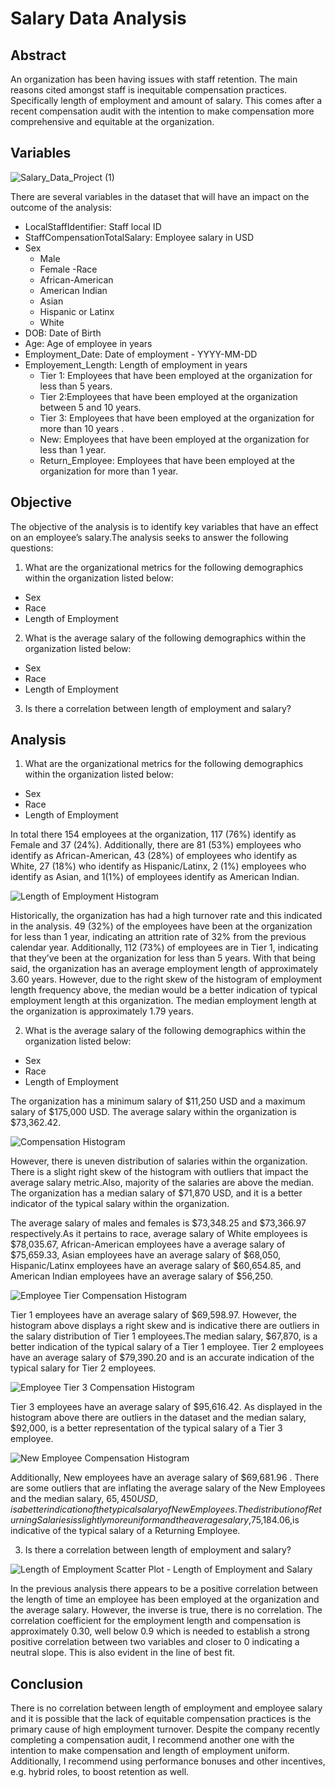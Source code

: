 # Salary Data Analysis

## Abstract 

An organization has been having issues with staff retention. The main reasons cited amongst staff is inequitable compensation practices. Specifically length of employment and amount of salary. This comes after a recent compensation audit with the intention to make compensation more comprehensive and equitable at the organization.

## Variables


![Salary_Data_Project (1)](https://user-images.githubusercontent.com/112409778/226190531-26196558-55aa-4854-80f8-1874ec2d9c11.png)


There are several variables in the dataset that will have an impact on the outcome of the analysis:

- LocalStaffIdentifier: Staff local ID
- StaffCompensationTotalSalary: Employee salary in USD 
- Sex 
  - Male 
  - Female
 -Race 
  - African-American
  - American Indian
  - Asian
  - Hispanic or Latinx
  - White 
 - DOB: Date of Birth 
 - Age: Age of employee in years
 - Employment_Date: Date of employment - YYYY-MM-DD
 - Employement_Length: Length of employment in years
    - Tier 1: Employees that have been employed at the organization for less than 5 years.
    - Tier 2:Employees that have been employed at the organization between 5 and 10 years.
    - Tier 3: Employees that have been employed at the organization for more than 10 years .
    - New: Employees that have been employed at the organization for less than 1 year.
    - Return_Employee: Employees that have been employed at the organization for more than 1 year.

## Objective 

The objective of the analysis is to identify key variables that have an effect on an employee’s salary.The analysis seeks to answer the following questions:

1. What are the organizational metrics for the following demographics within the organization listed below:
  - Sex
  - Race
  - Length of Employment 

2. What is the average salary of the following demographics within the organization listed below:
  - Sex
  - Race
  - Length of Employment 

3. Is there a correlation between length of employment and salary?

## Analysis 

1. What are the organizational metrics for the following demographics within the organization listed below:
  - Sex
  - Race
  - Length of Employment 


In total there 154 employees at the organization, 117 (76%) identify as Female and 37 (24%). Additionally, there are 81 (53%) employees  who identify as African-American, 43 (28%) of employees who identify as White, 27 (18%) who identify as Hispanic/Latinx,  2 (1%) employees  who identify as Asian, and 1(1%) of employees identify as American Indian. 

![Length of Employment Histogram](https://user-images.githubusercontent.com/112409778/226191881-df8a004d-7195-42c1-aaff-7a569fcbfcc5.jpg)

Historically, the organization has had a high turnover rate and this indicated in the analysis. 49 (32%) of the employees have been at the organization for less than 1 year, indicating an attrition rate of 32% from the previous calendar year. Additionally, 112 (73%) of employees are in Tier 1, indicating that they’ve been at the organization for less than 5 years. With that being said, the organization has an average employment length of approximately 3.60 years. However, due to the right skew of the histogram of employment length frequency above, the median would be a better indication of typical employment length at this organization. The median employment length at the organization is approximately 1.79 years.


2. What is the average salary of the following demographics within the organization listed below:
  - Sex
  - Race
  - Length of Employment 

The organization has a minimum salary of $11,250 USD and a maximum salary of $175,000 USD. The average salary within the organization is $73,362.42. 

![Compensation Histogram](https://user-images.githubusercontent.com/112409778/226191977-8b3e746c-29b1-4f0a-9963-7a5884b91c93.jpg)

However, there is uneven distribution of salaries within the organization. There is a slight right skew of the histogram with outliers that impact the average salary metric.Also, majority of the salaries are above the median. The organization has a median salary of $71,870 USD, and it is a better indicator of the typical salary within the organization. 

The average salary of males and females is $73,348.25 and $73,366.97 respectively.As it pertains to race, average salary of White employees is $78,035.67, African-American employees have a average salary of $75,659.33, Asian employees have an average salary of  $68,050, Hispanic/Latinx employees have an average salary of $60,654.85, and American Indian employees have an average salary of $56,250.

![Employee Tier Compensation Histogram](https://user-images.githubusercontent.com/112409778/226192026-59326232-bc6e-4b40-bf14-b80a9dc00ac4.jpg)

Tier 1 employees have an average salary of $69,598.97. However, the histogram above displays a right skew and is indicative there are outliers in the salary distribution of Tier 1 employees.The median salary, $67,870, is a better indication of the typical salary of a Tier 1 employee. Tier 2 employees have an average salary of $79,390.20 and is an accurate indication of the typical salary for Tier 2 employees. 

![Employee Tier 3 Compensation Histogram](https://user-images.githubusercontent.com/112409778/226192069-b48ce58f-df58-4c8e-8400-33299371b4df.jpg)

Tier 3 employees have an average salary of $95,616.42.  As displayed in the histogram above there are outliers in the dataset and the median salary, $92,000, is a better representation of the typical salary of a Tier 3 employee.

![New Employee Compensation Histogram](https://user-images.githubusercontent.com/112409778/226192101-cbd0b3c5-2a27-4c4b-ac58-bc23a1f9c4d1.jpg)

Additionally, New employees have an average salary of $69,681.96 . There are some outliers that are inflating the average salary of the New Employees and the median salary, $65,450 USD, is a better indication of the typical salary of New Employees. The distribution of Returning Salaries is slightly more uniform and the average salary,$75,184.06,is indicative of the typical salary of a Returning Employee.

3. Is there a correlation between length of employment and salary?

![Length of Employment Scatter Plot - Length of Employment and Salary](https://user-images.githubusercontent.com/112409778/226192194-682549d8-2ab5-4cb9-8f6f-68ea5142ce1b.jpg)

In the previous analysis there appears to be a positive correlation between the length of time an employee has been employed at the organization and the average salary. However, the inverse is true, there is no correlation. The correlation coefficient for the employment length and compensation is approximately 0.30, well below 0.9 which is needed to establish a strong positive correlation between two variables and closer to 0 indicating a neutral slope. This is also evident in the line of best fit.

## Conclusion

There is no correlation between length of employment and employee salary and it is possible that the lack of equitable compensation practices is the primary cause of high employment turnover. Despite the company recently completing a compensation audit, I recommend another one with the intention to make compensation and length of employment uniform. Additionally, I recommend using performance bonuses and other incentives, e.g. hybrid roles, to boost retention as well. 

